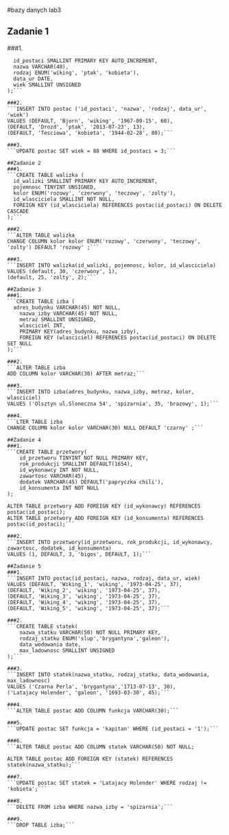 #bazy danych lab3
## Zadanie 1
###1.
```CREATE TABLE postac (
  id_postaci SMALLINT PRIMARY KEY AUTO_INCREMENT,
  nazwa VARCHAR(40),
  rodzaj ENUM('wiking', 'ptak', 'kobieta'),
  data_ur DATE,
  wiek SMALLINT UNSIGNED
);```

###2.
```INSERT INTO postac ('id_postaci', 'nazwa', 'rodzaj', data_ur', 'wiek')
VALUES (DEFAULT, 'Bjorn', 'wiking', '1967-09-15', 60),
(DEFAULT, 'Drozd', 'ptak', '2013-07-23', 13),
(DEFAULT, 'Tesciowa', 'kobieta', '1944-02-28', 80);```

###3.
```UPDATE postac SET wiek = 88 WHERE id_postaci = 3;```

##Zadanie 2
###1.
```CREATE TABLE walizka (
  id_walizki SMALLINT PRIMARY KEY AUTO_INCREMENT,
  pojemnosc TINYINT UNSIGNED,
  kolor ENUM('rozowy', 'czerwony', 'teczowy', 'zolty'),
  id_wlasciciela SMALLINT NOT NULL,
  FOREIGN KEY (id_wlasciciela) REFERENCES postac(id_postaci) ON DELETE CASCADE
);```

###2.
```ALTER TABLE walizka 
CHANGE COLUMN kolor kolor ENUM('rozowy', 'czerwony', 'teczowy', 'zolty') DEFAULT 'rozowy' ;```

###3.
```INSERT INTO walizka(id_walizki, pojemnosc, kolor, id_wlasciciela)
VALUES (default, 30, 'czerwony', 1),
(default, 25, 'zolty', 2);```

##Zadanie 3
###1.
```CREATE TABLE izba (
  adres_budynku VARCHAR(45) NOT NULL,
	nazwa_izby VARCHAR(45) NOT NULL,
	metraz SMALLINT UNSIGNED,
	wlasciciel INT,
	PRIMARY KEY(adres_budynku, nazwa_izby),
	FOREIGN KEY (wlasciciel) REFERENCES postac(id_postaci) ON DELETE SET NULL
);```

###2.
```ALTER TABLE izba
ADD COLUMN kolor VARCHAR(30) AFTER metraz;```

###3.
```INSERT INTO izba(adres_budynku, nazwa_izby, metraz, kolor, wlasciciel)
VALUES ('Olsztyn ul.Sloneczna 54', 'spizarnia', 35, 'brazowy', 1);```

###4.
```LTER TABLE izba 
CHANGE COLUMN kolor kolor VARCHAR(30) NULL DEFAULT 'czarny' ;```

##Zadanie 4
###1.
```CREATE TABLE przetwory(
	id_przetworu TINYINT NOT NULL PRIMARY KEY,
    rok_produkcji SMALLINT DEFAULT(1654),
    id_wykonawcy INT NOT NULL,
    zawartosc VARCHAR(45),
    dodatek VARCHAR(45) DEFAULT('papryczka chili'),
    id_konsumenta INT NOT NULL
);

ALTER TABLE przetwory ADD FOREIGN KEY (id_wykonawcy) REFERENCES postac(id_postaci);
ALTER TABLE przetwory ADD FOREIGN KEY (id_konsumenta) REFERENCES postac(id_postaci);```

###2.
```INSERT INTO przetwory(id_przetworu, rok_produkcji, id_wykonawcy, zawartosc, dodatek, id_konsumenta)
VALUES (1, DEFAULT, 3, 'bigos', DEFAULT, 1);```

##Zadanie 5
###1.
```INSERT INTO postac(id_postaci, nazwa, rodzaj, data_ur, wiek)
VALUES (DEFAULT, 'Wiking_1', 'wiking', '1973-04-25', 37),
(DEFAULT, 'Wiking_2', 'wiking', '1973-04-25', 37),
(DEFAULT, 'Wiking_3', 'wiking', '1973-04-25', 37),
(DEFAULT, 'Wiking_4', 'wiking', '1973-04-25', 37),
(DEFAULT, 'Wiking_5', 'wiking', '1973-04-25', 37);```

###2.
```CREATE TABLE statek(
	nazwa_statku VARCHAR(50) NOT NULL PRIMARY KEY,
    rodzaj_statku ENUM('slup','brygantyna','galeon'),
    data_wodowania date,
    max_ladownosc SMALLINT UNSIGNED
);```

###3.
```INSERT INTO statek(nazwa_statku, rodzaj_statku, data_wodowania, max_ladownosc)
VALUES ('Czarna Perla', 'brygantyna','1713-07-13', 30),
('Latajacy Holender', 'galeon', '1693-03-30', 45);```

###4.
```ALTER TABLE postac ADD COLUMN funkcja VARCHAR(30);```

###5.
```UPDATE postac SET funkcja = 'kapitan' WHERE (id_postaci = '1');```

###6.
```ALTER TABLE postac ADD COLUMN statek VARCHAR(50) NOT NULL;

ALTER TABLE postac ADD FOREIGN KEY (statek) REFERENCES statek(nazwa_statku);```

###7.
```UPDATE postac SET statek = 'Latajacy Holender' WHERE rodzaj != 'kobieta';```

###8.
```DELETE FROM izba WHERE nazwa_izby = 'spizarnia';```

###9.
```DROP TABLE izba;```